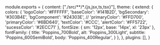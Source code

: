 module.exports = {
    content: ["./src/**/*.{js,jsx,ts,tsx}"],
    theme: {
        extend: {
            colors: {
                'logoColor': '#FFFFFF',
                'baseColor': '#141B2D',
                'bgSecondary': '#303B4E',
                'bgComponent': '#24303E',
                // 'primaryColor': '#FFD700',
                'primaryColor': '#6BD640',
                'textColor': '#CCC',
                'alertColor': '#FF5722',
                'sucessColor': '#2ECC71'
            },
            fontSize: {
                sm: '12px',
                base: '14px',
                xl: '23px'
            },
            fontFamily: {
                title: 'Poppins_700Bold',
                alt: 'Poppins_300Light',
                subtitle: 'Poppins_600SemiBold',
                body: 'Poppins_400Regular',
            }
        },
    },
    plugins: [],
}